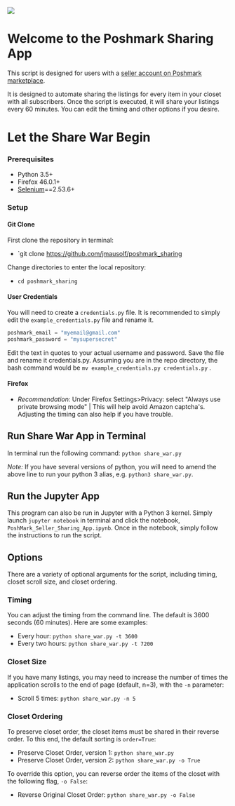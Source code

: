 ![](https://d2zlsagv0ouax1.cloudfront.net/assets/home_page/hp-v5-logo@2x-6003c7f00d83f4df697830d18bdcf167.png)

# Welcome to the Poshmark Sharing App

This script is designed for users with a [seller account on Poshmark marketplace](https://poshmark.com).

It is designed to automate sharing the listings for every item in your closet with all subscribers. Once the script is executed, it will share your listings every 60 minutes. You can edit the timing and other options if you desire.

# Let the Share War Begin

### Prerequisites

* Python 3.5+
* Firefox 46.0.1+
* [Selenium](http://selenium-python.readthedocs.io)==2.53.6+

### Setup

#### Git Clone

First clone the repository in terminal:
* `git clone https://github.com/jmausolf/poshmark_sharing

Change directories to enter the local repository:
* `cd poshmark_sharing`

#### User Credentials

You will need to create a `credentials.py` file. It is recommended to simply edit the `example_credentials.py` file and rename it.

```python
poshmark_email = "myemail@gmail.com"
poshmark_password = "mysupersecret"
```

Edit the text in quotes to your actual username and password. Save the file and rename it credentials.py. Assuming you are in the repo directory, the bash command would be `mv example_credentials.py credentials.py` .

#### Firefox

* *Recommendation:* Under Firefox Settings>Privacy: select "Always use private browsing mode" | This will help avoid Amazon captcha's. Adjusting the timing can also help if you have trouble.



## Run Share War App in Terminal

In terminal run the following command: `python share_war.py`

*Note:* If you have several versions of python, you will need to amend the above line to run your python 3 alias, e.g. `python3 share_war.py`.

## Run the Jupyter App

This program can also be run in Jupyter with a Python 3 kernel. Simply launch `jupyter notebook` in terminal and click the notebook, `PoshMark_Seller_Sharing_App.ipynb`. Once in the notebook, simply follow the instructions to run the script.

## Options

There are a variety of optional arguments for the script, including timing, closet scroll size, and closet ordering.

### Timing

You can adjust the timing from the command line. The default is 3600 seconds (60 minutes). Here are some examples:

* Every hour: `python share_war.py -t 3600`
* Every two hours: `python share_war.py -t 7200`

### Closet Size

If you have many listings, you may need to increase the number of times the application scrolls to the end of page (default, n=3), with the `-n` parameter:

* Scroll 5 times: `python share_war.py -n 5`

### Closet Ordering

To preserve closet order, the closet items must be shared in their reverse order. To this end, the default sorting is `order=True`:

* Preserve Closet Order, version 1:  `python share_war.py` 
* Preserve Closet Order, version 2:  `python share_war.py -o True`

To override this option, you can reverse order the items of the closet with the following flag, `-o False`:

* Reverse Original Closet Order: `python share_war.py -o False`
